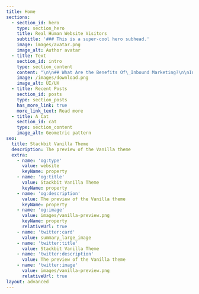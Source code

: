 ```yaml
---
title: Home
sections:
  - section_id: hero
    type: section_hero
    title: Real Human Website Visitors
    subtitle: '### This is a super-cool hero subhead.'
    image: images/avatar.png
    image_alt: Author avatar
  - title: Text
    section_id: intro
    type: section_content
    content: "\n\n## What Are the Benefits Of\_Inbound Marketing?\n\nIntroverted marketing is always\ntrying to find the right customers for the business and then turn them into\nloyal customers by establishing deep communication and creating\npleasure.\_Most traditional marketing methods have lost their effectiveness\nand do not motivate modern customers enough.\n\nThat is why introverted marketing\nhas become more and more popular in recent years than it was yesterday, and it\nis trying to solve the problems of traditional methods well by providing\nup-to-date solutions.\n\n\n\nThe idea of ​​introverted marketing\nis to sell something without \"selling\"!\_In fact, your customers\nwill buy your product because of their needs.\_The importance of this issue\nbecomes clear when you know that in today's world, people are no longer looking\nto buy a product!\_Rather, our goal in purchasing any product is to gain a\nnew \"experience\".\n\nIn introverted marketing, we provide\nonly the information our audience needs, and this helps our brand grow and our\nbusiness to be recognized as a thoughtful leader in the minds of the audience.\n\nWhat\nAre The Differences Between Introverted And Extroverted Marketing?\n\n[Introverted\nmarketing](http://ec2-3-90-209-53.compute-1.amazonaws.com/what-are-the-benefits-of-inbound-marketing/) is completely customer oriented.\_In this way, all the\ninformation that consumers need to make the right decision is made available to\nthem.\_In traditional or extrovert marketing, the focus is on \"what\nyour business is selling\".\n\nBut in\_extrovert marketing, it\nis about \"what your business identity is and why it sells such a product\nor service.\"\n\nIn fact, traditional marketing,\nunlike introverted marketing, is sales-oriented.\_Instead of focusing on\nthe customer's needs and talking about his needs, he explains the features of\nhis product.\n\nThis fundamental difference has made\ntraditional marketing much more expensive.\_In introverted marketing,\nrelying on creativity, effort and continuity and publishing content that offers\ngood value to people, organic customer attraction is done at a lower cost.\n\nFlywheel\nin Inbound Marketing\n\nIn inbound marketing, instead of\nusing a sales funnel, a flywheel is used.\_In this way, customers and\naudiences will not interact with your business just once.\_Because they enter\nthe circle and become loyal customers.\_These loyal customers will somehow\nact as your company's new marketers and bring more people into the\ncircle.\_The faster the wheel spins, the faster your business will grow.\nThe wheel consists of three parts: attraction, interaction and pleasure\n\nAttraction\nstrategy\n\nThis step depends a lot on the\nproduction and distribution of effective content.\_The attraction stage can\nalso be defined as the audience access stage.\_To do this, you need to\ngenerate content distributions such as blog posts and social media\nposts.\_Note that this content must provide \"value\" to the\naudience.\_For example, you need to show how your product solves a specific\nproblem for your audience.\_If you want to be more effective at this stage\n(in the digital world), it is better to consider a\_suitable\_content\nmarketing\_strategy\_and SEO for your content.\n\nInteraction\nStrategy\n\nThe engagement phase is when you\nneed to build a lasting, long-term relationship with your audience.\_In\nother words, you need to interact with your audience in such a way that they\nthemselves seek to maintain and continue to communicate with\nyou.\_Therefore, it is good to show them the value that your business can\ngive to the audience.\_To have a successful engagement strategy, ‌ Focus on\ncustomer service and sales.\_Listen to customers' problems and make sure\nyou always sell the solution to the problem instead of selling it.\n\nPleasure\nStrategy\n\nThe pleasure phase ensures that\ncustomers will remain happy and satisfied for a long time after purchasing from\nyour business.\_At this stage, you and your team members should become\nconsultants who are ready to help and guide clients at any time.\_The\npleasure phase, which is a kind of customer support phase, can take about six\nmonths.\_At this stage you should record the customer experience in using\nthe product / service, get feedback from them and try to solve their\nproblems.\_The use of chatbots and social networks is recommended for this\nstep.\n\nWhat\nIs the Difference Between Introverted Marketing and Content Marketing?\n\n[Inbound\nmarketing and content marketing](https://targetedwebtraffic.medium.com/what-are-the-benefits-of-inbound-marketing-8a8d552cde84) both rely on content production,\nappropriate distribution and distribution, and ultimately its effectiveness on\nthe audience.\_Both methods try to get the right and needed content to the\naudience instead of besieging them with lots of ads and useless\ncontent.\_However, inbound marketing and content marketing cannot be\nconsidered synonymous.\n\nContent marketing is a subset of\ninbound marketing.\_Because Inbound does not only use content to help\ncustomers;\_Rather, they are a collection of works that form an inbound\nmarketing.\_However, content marketing serves as the lifeblood of inbound\nmarketing.\_An artery without which inbound marketing no longer makes\nsense.\n\nWhat is the difference between\nintroverted marketing and digital and internet marketing?\n\nAbduction marketing is born at the\nheart of digital and internet marketing.\_However, you should not assume\nthat inbound marketing methods are limited to the digital world.\_Inbound\nmarketing is a philosophy that can be used in all aspects of\nmarketing.\_For example, if you want to inform your services by printing\nand distributing brochures, you can do so both inbound and outbound.\n\nWhen you randomly distribute a\nbrochure or tract on the street to everyone, you are actually doing extroverted\nmarketing;\_But when you distribute the brochure in a place related to your\nservices (for example, distributing the brochure of the front care center in a\nclinic), your method will be closer to introverted marketing.\n\n## Principles Of Inbound Marketing\n\n1-\nThe audience\n\nHaving information from your\naudience is your first and most important principle and tool in introverted\nmarketing.\n\nBut\nwho is the audience?\n\nEveryone your company / business\ninteracts with, including blog readers, social media followers, customers,\npartners and even company employees, is an audience.\_In inbound marketing,\nthe audience list is not limited to just a few names and their contact\ninformation;\_Rather, each name represents an individual who is individually\nvaluable and with whom you must have a lasting relationship.\_Remember that\nin introverted marketing, everything revolves around the customer.\n\nA complete list of audiences lets\nyou know who you are serving, thus identifying the needs of each person (or\ngroup of people) individually.\_Of course, keep in mind that having a\ncontact list does not mean that you have a lot of confusing information, and\nyou have to separate and record useful information from them.\_For example,\nif you are a shampoo company, it would be very helpful to categorize your\naudience by gender.\_Because this way you can email information about men's\nand women's shampoos separately for each person.\_But if you work in\nanother field such as education, another category such as age and level of education\nmay come in handy instead of gender.\n\n2-\_Customer\_persona\n\nIn addition to knowing who you are\nin a relationship with, you need to know who you want to be in a relationship\nwith.\_For example, you want to increase your website traffic, but you will\nnot need a lot of irrelevant visitors!\_Instead, you need people who are\nright and relevant to your work to come to the website and read your\ncontent.\_Those who will be your first leads and eventually your satisfied\ncustomers.\n\nThese right people form the customer\npersona: The customer persona is the semi-imaginary character or characters\nthat represent your ideal customers, and you build them based on real\ninformation and your own assumptions.\_Some of the persona information is\nobtained by researching and analyzing the information of those who are\ncurrently your customers.\_This concept in inbound marketing helps you to\nput yourself in the audience's shoes, assess their needs and produce content for\nthem in the same way.\n\n3-\nCustomer travel\n\nCustomer travel is a process that we\nhave all experienced as customers of different brands.\_This concept\nactually represents the process by which the person is attracted to your\nbusiness and ultimately makes the purchase.\_The customer journey consists\nof three main stages. 1- Awareness stage:\_It is the time when a person\nbecomes aware of his problem and seeks a solution for it.\n\n2- Consideration stage:\_In this\nstage, the person reaches several solutions and service providers to solve his\nproblem.\n\n3- Decision making: The\_stage\nin which a person chooses one of the solutions and service / product providers\nto solve his problem.\n\nYour customers may reach your\nwebsite in any of these three steps.\_Your job is to prepare the right content\nfor each stage.\n\n4-\nContent\n\nAs mentioned earlier, a successful\ninbound marketing strategy requires appropriate content.\_In other words,\ninbound marketing is the right content + the right context for that\ncontent.\_Blog posts, videos, webinars, podcasts, social media posts, گی are all content that your audience will\nreach at every stage of inbound marketing.\_Content production field is\nactually the people for whom you produce content, and you have to choose the\nright content for them.\_For example, someone who has been buying your\ncustomer's shoes will probably find the marketing talk irrelevant to your\nwebsite.\n\n5-\nDetermining the goal\n\nHas my inbound marketing strategy\nbeen successful?\_What should I optimize for the next marketing\nperiod?\_How did my audience sign up for a webinar?\_Has my website\ntraffic growth been good?\n\nIf you do not know what your goal of\nintroverted marketing is, you will never be able to answer these questions\nproperly.\_Goal setting is one of the most important principles of\nintroverted marketing and without it your strategy and all your efforts will be\nmeaningless.\_You need to set different time periods with specific goals\nfor yourself, and at the end of each period, measure your success in different\nways.\_SEO rank, the performance of landing pages in attracting the\naudience, the click-through rate of emails, the amount of interaction on social\nnetworks, and. Each are one of these methods.\_But you should be careful\nnot to limit yourself to just one method.\_For example, reaching 1000 comments\non Instagram is good, but it is not a sign of success.\_It is true that\nyour post has been viewed at least 1000 times, but are all the 1000 people who\nleft comments for you customers?\n\nLearn\nMore About Introverted Marketing Methods\n\nIntroverted marketing has made it\npossible to better introduce businesses in the spaces where your customers are\nmost present and involved.\_In order to use this marketing method to\nestablish a closer relationship with your customers in each of the stages of\nattraction, interaction and pleasure, it is necessary to know more about the\ndifferent marketing strategies at each stage of the cycle.\_In the\nfollowing, we will introduce these methods:\n\nAttraction\nTools In Introverted Marketing\n\nYou can use the following tools to\nattract more customers through introverted marketing:\n\nBlogging is an effective way\n\nBlogging is one of the most\neffective ways to attract users and good sales leads.\_In this way, you\nhave to focus on producing content that answers all the potential questions of\nyour potential customers.\n\n### Search Engine Optimization (SEO), Content Needs To Be Seen\n\nSEO (search engine optimization) is\na very important tool in the world of introverted marketing.\_This tool\nhelps you get your message across to your potential customers through search\nengines.\n\nThe fact is that just producing good\ncontent and answering customer questions is not enough.\_Because if you do\nnot use SEO tools, you will receive less attention in search engines and\npractically your good content will not reach the audience!\_Therefore, you\nshould pay special attention to this tool.\n\nVideos with amazing effect\n\nIn order for more visitors to enter\nyour site, you need to make the best use of different types of videos.\_You\ncan make videos about tips for using different products, videos about\n\"how\" to do different things for your customers, or any other idea\nthat adds value to your audience.\n\nAny video that can have a chance to\nbe seen on social media and reach your right audience.\_We need to remind\nyou not to forget the magic tool of call-to-action in any content, including\nvideo content - or inviting the audience to accompany you in doing something.\n\nInstagram\nMarketing, The Key to Success\n\nSocial media is one of the most\nimportant part of success in introverted marketing.\_Meanwhile, Instagram\nhas a special place as the most popular social network in Iran.\_Instagram\nmarketing is\_a good platform in which to use all the inbound marketing\nstrategies and get good results.\_Especially since the new Instagram\nalgorithm also works based on the philosophy of inbound marketing!\n\nTargeted\nAdvertising\n\nDo not use search engine advertising\nor social media marketing to attract more visitors to your site.\_In doing\nvarious ads, you need to make sure that the content of the ad is fully\noptimized to attract the right audience.\n\nInteraction\ntools in introverted marketing\n\nIn the interaction phase, there are\nseveral ways to better interact with customers, which are introduced in the\nfollowing:\n\nStandard\nforms, a platform for interaction\n\nUsing standard information forms on\nlanding pages is one of the best ways to turn leads into a customer.\_In\npresenting these forms, optimizing the content and simplifying them as much as\npossible for accurate communication with the customer is very important.\n\nAs mentioned, the purpose of these\nforms is to obtain sufficient information from the audience in order to send\nmore information and the tools they need.\_Doing so will ultimately lead to\ndeeper communication and interaction between you and them through this low-cost\nand effective method.\n\nEmail\nMarketing Is An Important And Efficient Way\n\nUsing email marketing is as\nimportant and effective as any other method.\_This tool allows more\naudiences to engage with your business environment and get closer.\_In\nemail marketing, personalize your messages as much as possible according to\nyour customers and audience to see the brilliant results of this method.\n\n### Dialogue-Based Marketing, Sparks More Communication\n\nProvide online chat or chat on your\nsite so you can spark more communication with your customers and\naudience.\_Close communication with the audience is the key to success in\nlong-term and better interaction, and the use of such tools has provided the\nground for such communication more than ever.\n\n### Fun Tools In Inbound Marketing\n\nSo far, we have briefly introduced\nthe tools of attraction and interaction.\_Now, we come to the part where we\ntalk about the middle ground in introverted marketing:\n\n### Smart Content, A Smart Way To Market\n\nSmart content is content that is\npersonalized according to the characteristics of the user who is viewing the\ncontent.\_This type of content is very attractive to users because of this\nprinciple of personalization and leads to their enjoyment.\n\nIn this way, you can consider your\ncustomer's taste and provide the right solution to your needs better and more\nefficiently than before.\_You can use this method to introduce your\nproducts, invite them to events, special offers and things like that.\n\nExample:\_When your main\naudience is children, you should use content types that are appropriate for\nthem.\_Use cheerful and attractive colors that attract their\nattention.\_Use childish illustrations instead of real graphics and photos,\nthe tone of your writing is not formal and…\n\n### Do Research And&#xA;Report, Pay More Attention To Customers\n\nDoing a variety of research will not\nonly help your market research, it will also remind your customers that you\ncare about them.\_Such research will help you understand how valuable you\nare to your customers and what improvements you need in your marketing plans.\n\nExample:\_Do various surveys,\nafter the purchase, ask the customer to comment on the quality of the product,\ndistribute questionnaires from time to time and ask customers what they think\nyour new products should meet.\n\n### Examining Social Feedback Is A Way To Assess Customer Needs\n\nWant to know exactly what your\ncustomers are looking for?\_Just ask!\_In addition, evaluating user\nbehavior in social spaces helps you understand what customers are looking for\nand respond to their needs.\n\nExample:\_Read and respond to\naudience comments carefully.\_Pay special attention to dissatisfied\ncustomers and stay calm in dealing with them.\n\nIntroverted marketing is a modern\nmarketing method in which the business goal is not just to sell a product or\nservice.\_Rather, the goal is to solve the audience's problems.\_By\ndoing this, your customers will become loyal customers.\_Content marketing\nis the most important part of introverted marketing.\_By producing content,\nyou attract the audience and turn them into customers by giving valuable\ninformation.\_After the purchase, you should always be a consultant and\naccountable to your customers so that they interact with you and enjoy.\n\nSource: [Real Human Website Traffic](https://www.targetedwebtraffic.com/)\n\n\_![](https://www.seo25.com/wp-content/uploads/2020/06/63801-engine-search-business-marketing-digital-optimization-advertising.png)\n"
    image: /images/download.png
    image_alt: UI/UX
  - title: Recent Posts
    section_id: posts
    type: section_posts
    has_more_link: true
    more_link_text: Read more
  - title: A Cat
    section_id: cat
    type: section_content
    image_alt: Geometric pattern
seo:
  title: Stackbit Vanilla Theme
  description: The preview of the Vanilla theme
  extra:
    - name: 'og:type'
      value: website
      keyName: property
    - name: 'og:title'
      value: Stackbit Vanilla Theme
      keyName: property
    - name: 'og:description'
      value: The preview of the Vanilla theme
      keyName: property
    - name: 'og:image'
      value: images/vanilla-preview.png
      keyName: property
      relativeUrl: true
    - name: 'twitter:card'
      value: summary_large_image
    - name: 'twitter:title'
      value: Stackbit Vanilla Theme
    - name: 'twitter:description'
      value: The preview of the Vanilla theme
    - name: 'twitter:image'
      value: images/vanilla-preview.png
      relativeUrl: true
layout: advanced
---
```

